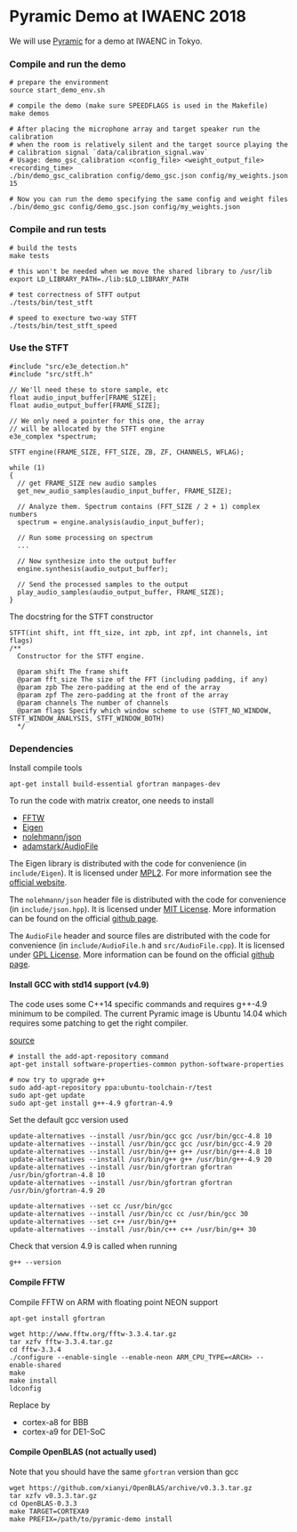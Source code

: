 Pyramic Demo at IWAENC 2018
===========================

We will use [Pyramic](https://github.com/LCAV/Pyramic) for a demo at IWAENC in Tokyo.


### Compile and run the demo

    # prepare the environment
    source start_demo_env.sh

    # compile the demo (make sure SPEEDFLAGS is used in the Makefile)
    make demos

    # After placing the microphone array and target speaker run the calibration
    # when the room is relatively silent and the target source playing the
    # calibration signal `data/calibration_signal.wav`
    # Usage: demo_gsc_calibration <config_file> <weight_output_file> <recording_time>
    ./bin/demo_gsc_calibration config/demo_gsc.json config/my_weights.json 15

    # Now you can run the demo specifying the same config and weight files
    ./bin/demo_gsc config/demo_gsc.json config/my_weights.json


### Compile and run tests

    # build the tests
    make tests

    # this won't be needed when we move the shared library to /usr/lib
    export LD_LIBRARY_PATH=./lib:$LD_LIBRARY_PATH

    # test correctness of STFT output
    ./tests/bin/test_stft

    # speed to execture two-way STFT
    ./tests/bin/test_stft_speed


### Use the STFT

    #include "src/e3e_detection.h"
    #include "src/stft.h"

    // We'll need these to store sample, etc
    float audio_input_buffer[FRAME_SIZE];
    float audio_output_buffer[FRAME_SIZE];

    // We only need a pointer for this one, the array
    // will be allocated by the STFT engine
    e3e_complex *spectrum;

    STFT engine(FRAME_SIZE, FFT_SIZE, ZB, ZF, CHANNELS, WFLAG);

    while (1)
    {
      // get FRAME_SIZE new audio samples
      get_new_audio_samples(audio_input_buffer, FRAME_SIZE);

      // Analyze them. Spectrum contains (FFT_SIZE / 2 + 1) complex numbers
      spectrum = engine.analysis(audio_input_buffer);

      // Run some processing on spectrum
      ...

      // Now synthesize into the output buffer
      engine.synthesis(audio_output_buffer);

      // Send the processed samples to the output
      play_audio_samples(audio_output_buffer, FRAME_SIZE);
    }


The docstring for the STFT constructor

    STFT(int shift, int fft_size, int zpb, int zpf, int channels, int flags)
    /**
      Constructor for the STFT engine.

      @param shift The frame shift
      @param fft_size The size of the FFT (including padding, if any)
      @param zpb The zero-padding at the end of the array
      @param zpf The zero-padding at the front of the array
      @param channels The number of channels
      @param flags Specify which window scheme to use (STFT_NO_WINDOW, STFT_WINDOW_ANALYSIS, STFT_WINDOW_BOTH)
      */

### Dependencies

Install compile tools

    apt-get install build-essential gfortran manpages-dev

To run the code with matrix creator, one needs to install

* [FFTW](http://fftw.org/)
* [Eigen](http://eigen.tuxfamily.org/index.php?title=Main_Page)
* [nolehmann/json](https://github.com/nlohmann/json)
* [adamstark/AudioFile](https://github.com/adamstark/AudioFile)

The Eigen library is distributed with the code for convenience (in
`include/Eigen`). It is licensed under [MPL2](http://www.mozilla.org/MPL/2.0).
For more information see the [official
website](http://eigen.tuxfamily.org/index.php?title=Main_Page).

The `nolehmann/json` header file is distributed with the code for convenience
(in `include/json.hpp`).  It is licensed under [MIT
License](http://opensource.org/licenses/MIT). More information can be found on
the official [github page](https://github.com/nlohmann/json).

The `AudioFile` header and source files are distributed with the code for convenience
(in `include/AudioFile.h` and `src/AudioFile.cpp`).  It is licensed under [GPL
License](https://github.com/adamstark/AudioFile/blob/master/LICENSE). More information can be found on
the official [github page](https://github.com/adamstark/AudioFile).

#### Install GCC with std14 support (v4.9)

The code uses some C++14 specific commands and requires g++-4.9 minimum to be compiled.
The current Pyramic image is Ubuntu 14.04 which requires some patching to get the right compiler.

[source](http://scholtyssek.org/blog/2015/06/11/install-gcc-with-c14-support-on-ubuntumint/)

    # install the add-apt-repository command
    apt-get install software-properties-common python-software-properties

    # now try to upgrade g++
    sudo add-apt-repository ppa:ubuntu-toolchain-r/test
    sudo apt-get update
    sudo apt-get install g++-4.9 gfortran-4.9

Set the default gcc version used

    update-alternatives --install /usr/bin/gcc gcc /usr/bin/gcc-4.8 10
    update-alternatives --install /usr/bin/gcc gcc /usr/bin/gcc-4.9 20
    update-alternatives --install /usr/bin/g++ g++ /usr/bin/g++-4.8 10
    update-alternatives --install /usr/bin/g++ g++ /usr/bin/g++-4.9 20
    update-alternatives --install /usr/bin/gfortran gfortran /usr/bin/gfortran-4.8 10
    update-alternatives --install /usr/bin/gfortran gfortran /usr/bin/gfortran-4.9 20

    update-alternatives --set cc /usr/bin/gcc
    update-alternatives --install /usr/bin/cc cc /usr/bin/gcc 30
    update-alternatives --set c++ /usr/bin/g++
    update-alternatives --install /usr/bin/c++ c++ /usr/bin/g++ 30

Check that version 4.9 is called when running

    g++ --version

#### Compile FFTW

Compile FFTW on ARM with floating point NEON support

    apt-get install gfortran

    wget http://www.fftw.org/fftw-3.3.4.tar.gz
    tar xzfv fftw-3.3.4.tar.gz
    cd fftw-3.3.4
    ./configure --enable-single --enable-neon ARM_CPU_TYPE=<ARCH> --enable-shared
    make
    make install
    ldconfig

Replace <ARCH> by

* cortex-a8 for BBB
* cortex-a9 for DE1-SoC

#### Compile OpenBLAS (not actually used)

Note that you should have the same `gfortran` version than gcc

    wget https://github.com/xianyi/OpenBLAS/archive/v0.3.3.tar.gz
    tar xzfv v0.3.3.tar.gz
    cd OpenBLAS-0.3.3
    make TARGET=CORTEXA9
    make PREFIX=/path/to/pyramic-demo install

